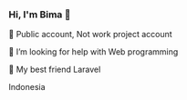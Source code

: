 ### Hi, I'm Bima 👋

💬 Public account, Not work project account

🤔 I’m looking for help with Web programming

👯 My best friend Laravel

Indonesia
<!--
**Bimamaarschal/Bimamaarschal** is a ✨ _special_ ✨ repository because its `README.md` (this file) appears on your GitHub profile.

Here are some ideas to get you started:

- 🔭 I’m currently working on ...
- 🌱 I’m currently learning ...
- 👯 I’m looking to collaborate on ...
- 🤔 I’m looking for help with ...
- 💬 Ask me about ...
- 📫 How to reach me: ...
- 😄 Pronouns: ...
- ⚡ Fun fact: ...
-->
